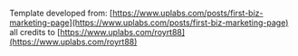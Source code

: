 Template developed from: [https://www.uplabs.com/posts/first-biz-marketing-page](https://www.uplabs.com/posts/first-biz-marketing-page) all credits to [https://www.uplabs.com/royrt88](https://www.uplabs.com/royrt88)

